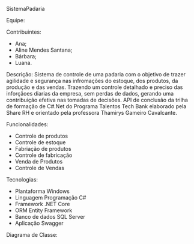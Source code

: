 SistemaPadaria

Equipe:

Contribuintes:
- Ana;
- Aline Mendes Santana;
- Bárbara;
- Luana.

Descrição:
Sistema de controle de uma padaria com o objetivo de 
trazer agilidade e segurança nas infromações do estoque, dos produtos, da produção e das vendas. 
Trazendo um controle detalhado e preciso das inforçãoes diarias da empresa, sem perdas de dados, gerando uma contribuição efetiva nas tomadas de decisões. 
API de conclusão da trilha de formação de C#.Net do Programa Talentos Tech Bank elaborado  pela Share RH e
orientado pela professora Thamirys Gameiro Cavalcante.

Funcionalidades:
- Controle de produtos
- Controle de estoque
- Fabriação de produtos
- Controle de fabricação
- Venda de Produtos
- Controle de Vendas

Tecnologias:
- Plantaforma Windows
- Linguagem Programação C#
- Framework .NET Core
- ORM Entity Framework
- Banco de dados SQL Server
- Aplicação Swagger

Diagrama de Classe:
